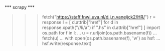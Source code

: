 *** scrapy ***

>>> fetch("https://staff.fnwi.uva.nl/d.j.n.vaneijck2/HR/")
>>> r = response
>>> l = [ d.attrib["href"] for d in response.xpath("//li/a") if ".hs" in d.attrib["href"] ]
>>> import os.path
>>> for f in l:
...   u = r.urljoin(os.path.basename(f))
...   fetch(u)
...   with open(os.path.basename(f), 'w') as hsf:
...     hsf.write(response.text) 

